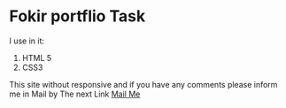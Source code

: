 <h1>Fokir portflio Task </h1>
<p>I use in it: </p>
<ol type="1" >
  <li>HTML 5</li>
  <li>CSS3</li>
</ol>
This site without responsive and if you have any comments please inform me in Mail by The next Link <a href="mailto:yousefshwaly@gmail.com" target='_blank'>Mail Me</a>
